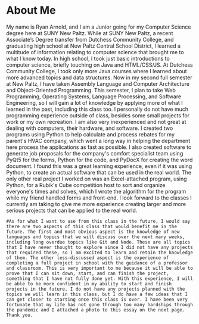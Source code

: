    # About Me
   
   My name is Ryan Arnold, and I am a Junior going for my Computer Science degree here at SUNY New Paltz. While at SUNY New Paltz, a recent Associate’s Degree transfer from Dutchess Community College, and graduating high school at New Paltz Central School District, I learned a multitude of information relating to computer science that brought me to what I know today. In high school, I took just basic introductions to computer science, briefly touching on Java and HTML/CSS/JS. At Dutchess Community College, I took only more Java courses where I learned about more advanced topics and data structures. Now in my second full semester at New Paltz, I have taken Assembly Language and Computer Architecture and Object-Oriented Programming. This semester, I plan to take Web Programming, Operating Systems, Language Processing, and Software Engineering, so I will gain a lot of knowledge by applying more of what I learned in the past, including this class too. I personally do not have much programming experience outside of class, besides some small projects for work or my own recreation. I am also very inexperienced and not great at dealing with computers, their hardware, and software. I created two programs using Python to help calculate and process rebates for my parent's HVAC company, which went a long way in helping the department here process the applications as fast as possible. I also created software to generate job proposals for the company's comfort specialist team using PyQt5 for the forms, Python for the code, and PyDocX for creating the word document. I found this was a great learning experience, even if it was using Python, to create an actual software that can be used in the real world. The only other real project I worked on was an Excel-attached program, using Python, for a Rubik's Cube competition host to sort and organize everyone's times and solves, which I wrote the algorithm for the program while my friend handled forms and front-end. I look forward to the classes I currently am taking to give me more experience creating larger and more serious projects that can be applied to the real world. 

    #As for what I want to use from this class in the future, I would say there are two aspects of this class that would benefit me in the future. The first and most obvious aspect is the knowledge of new languages and topics that we will discuss over the next many weeks, including long overdue topics like Git and Node. These are all topics that I have never thought to explore since I did not have any projects that required these, so I am excited to learn and retain the knowledge of them. The other less-discussed aspect is the experience of completing a full project in school with the guidance of a professor and classroom. This is very important to me because it will be able to prove that I can sit down, start, and can finish the project, something that I have not fully done yet. With this experience, I will be able to be more confident in my ability to start and finish projects in the future. I do not have any projects planned with the topics we will learn in this class, but I do have a few ideas that I can get closer to starting once this class is over. I have been very fortunate that my life has not gone through too many hardships through the pandemic and I attached a photo to this essay on the next page. Thank you.